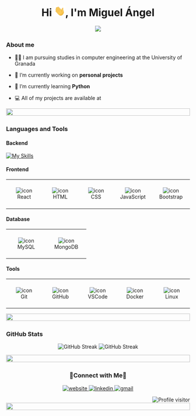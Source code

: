 <h1 align="center">Hi <img src="https://raw.githubusercontent.com/ABSphreak/ABSphreak/master/gifs/Hi.gif" width="30px">, I'm Miguel Ángel</h1>
<p align="center">
  <img src="https://readme-typing-svg.herokuapp.com?font=Fira+Code&pause=1000&random=false&width=435&lines=Full-Stack+Software+Developer;A+passionate+Programmer&center=true&width=500&height=50">
</p>


<!-- About Section -->
### About me
<p align="center">
  
  - 👨‍💻 I am pursuing studies in computer engineering at the University of Granada
  
  - 🔭 I’m currently working on **personal projects**
  
  - 🌱 I’m currently learning **Python**
  
  - 💻 All of my projects are available at []( )
</p>


<img src="https://i.imgur.com/dBaSKWF.gif" height="20" width="100%">

<!-- Languages Section -->
### Languages and Tools
#### Backend
[![My Skills](https://skillicons.dev/icons?i=cpp,django,Python,Java,php)](https://skillicons.dev)

#### Frontend
<table align="center">
  <tr height="80">
  <td align="center" width="96">
      <img src="https://skillicons.dev/icons?i=react" alt="icon" width="32" height="32" />
      <br>React
    </td>
    <td align="center" width="96">
      <img src="https://skillicons.dev/icons?i=html" alt="icon" width="32" height="32" />
      <br>HTML
    </td>
    <td align="center" width="96">
      <img src="https://skillicons.dev/icons?i=css" alt="icon" width="32" height="32" />
      <br>CSS
    </td>
    <td align="center" width="96">
      <img src="https://skillicons.dev/icons?i=js" alt="icon" width="32" height="32"/>
      <br>JavaScript
    </td>
    <td align="center" width="96">
      <img src="https://skillicons.dev/icons?i=bootstrap" alt="icon" width="32" height="32" />
      <br>Bootstrap
    </td>
  </tr>
</table>

#### Database
<table align="center">
  <tr height="80">
    <td align="center" width="96">
      <img src="https://skillicons.dev/icons?i=mysql" alt="icon" width="32" height="32"/>
      <br>MySQL
    </td>
    <td align="center" width="96">
      <img src="https://skillicons.dev/icons?i=mongodb" alt="icon" width="32" height="32" />
      <br>MongoDB
    </td>
  </tr>
</table>

#### Tools
<table align="center">
  <tr height="80">
    <td align="center" width="96">
      <img src="https://skillicons.dev/icons?i=git" alt="icon" width="32" height="32"/>
      <br>Git
    </td>
    <td align="center" width="96">
      <img src="https://skillicons.dev/icons?i=github" alt="icon" width="32" height="32" />
      <br>GitHub
    </td>
    <td align="center" width="96">
      <img src="https://skillicons.dev/icons?i=vscode" alt="icon" width="32" height="32" />
      <br>VSCode
    </td>
    <td align="center" width="96">
      <img src="https://skillicons.dev/icons?i=docker" alt="icon" width="32" height="32" />
      <br>Docker
    </td>
    <td align="center" width="96">
      <img src="https://skillicons.dev/icons?i=linux" alt="icon" width="32" height="32" />
      <br>Linux
    </td>
  </tr>
</table>


<img src="https://i.imgur.com/dBaSKWF.gif" height="20" width="100%">

<!-- Stats Section -->
### GitHub Stats
<p align="center">
  <img src="https://github-readme-stats.vercel.app/api?username=migueruiz&show_icons=true&theme=dark" alt="GitHub Streak" />
  <img src="https://github-readme-streak-stats.herokuapp.com/?user=migueruiz&theme=highcontrast" alt="GitHub Streak"/>
</p>


<img src="https://i.imgur.com/dBaSKWF.gif" height="20" width="100%">

<!-- Connect Section -->
<h3 align="center">🤝Connect with Me🤝</h3>
<p align="center">
 <a href="https://migueruiz.github.io/" target="blank">
  <img src="https://img.shields.io/badge/Website-DC143C?style=for-the-badge&logo=medium&logoColor=white" alt="website" />
 </a>
 <a href="https://www.linkedin.com/in/miguel-%C3%A1ngel-ruiz-bustos-557430201/" target="_blank">
  <img src="https://img.shields.io/badge/LinkedIn-0077B5?style=for-the-badge&logo=linkedin&logoColor=white" alt="linkedin"/>
 </a>
 <a href="mailto:mruiz8122001@gmail.com">
  <img src="https://img.shields.io/badge/Gmail-D14836?style=for-the-badge&logo=gmail&logoColor=white" alt="gmail"/>
 </a>
</p>

<a href="https://komarev.com/ghpvc/?username=migueruiz">
  <img align="right" src="https://komarev.com/ghpvc/?username=migueruiz&label=Visitors&color=0e75b6&style=flat" alt="Profile visitor" />
</a>


<img src="https://i.imgur.com/dBaSKWF.gif" height="20" width="100%">